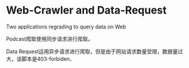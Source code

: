 # Web-Crawler and Data-Request
Two applications regrading to query data on Web

Podcast爬取使用同步请求进行爬取。

Data Request运用异步请求进行爬取，但是由于网站请求数量受限，数据量过大，该脚本是403-forbiden、
